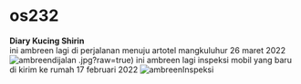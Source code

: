 # os232
**Diary Kucing Shirin**  
ini ambreen lagi di perjalanan menuju artotel mangkuluhur 26 maret 2022
![ambreendijalan](https://github.com/shirinzarqaa/os232/assets/110030938/e0f92b22-4434-4f25-9c48-ad8b9ee97c68)
.jpg?raw=true)
ini ambreen lagi inspeksi mobil yang baru di kirim ke rumah 17 februari 2022
![ambreenInspeksi](https://github.com/shirinzarqaa/os232/assets/110030938/ed9384ea-305d-40eb-8b70-deb61d6f40b3)



